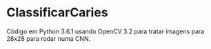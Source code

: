# ClassificarCaries
Código em Python 3.6.1 usando OpenCV 3.2 para tratar imagens para 28x28 para rodar numa CNN.
